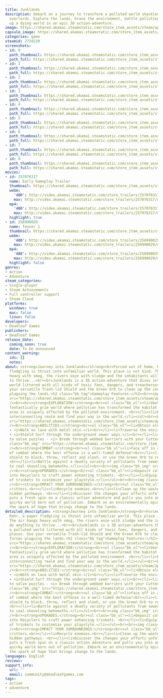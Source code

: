 ```yaml
---
title: Junklands
description: Embark on a journey to transform a polluted world shackled by its toxic
  overlords. Explore the lands, brave the environment, battle polluting foes and clean
  up a dying world in an epic 3D action-adventure.
image: https://shared.akamai.steamstatic.com/store_item_assets/steam/apps/2724220/header.jpg?t=1732505592
capsule_image: https://shared.akamai.steamstatic.com/store_item_assets/steam/apps/2724220/capsule_231x87.jpg?t=1732505592
categories: game
steamid: 2724220
screenshots:
- id: 0
  path_thumbnail: https://shared.akamai.steamstatic.com/store_item_assets/steam/apps/2724220/ss_18637972d0bf56d8cb06a478de1830d61e918d76.600x338.jpg?t=1732505592
  path_full: https://shared.akamai.steamstatic.com/store_item_assets/steam/apps/2724220/ss_18637972d0bf56d8cb06a478de1830d61e918d76.1920x1080.jpg?t=1732505592
- id: 1
  path_thumbnail: https://shared.akamai.steamstatic.com/store_item_assets/steam/apps/2724220/ss_12746bc3e6794adaea55e24993defdd98af76f23.600x338.jpg?t=1732505592
  path_full: https://shared.akamai.steamstatic.com/store_item_assets/steam/apps/2724220/ss_12746bc3e6794adaea55e24993defdd98af76f23.1920x1080.jpg?t=1732505592
- id: 2
  path_thumbnail: https://shared.akamai.steamstatic.com/store_item_assets/steam/apps/2724220/ss_5dd7267d0de43bfa5ec190ecd41591a8740e4698.600x338.jpg?t=1732505592
  path_full: https://shared.akamai.steamstatic.com/store_item_assets/steam/apps/2724220/ss_5dd7267d0de43bfa5ec190ecd41591a8740e4698.1920x1080.jpg?t=1732505592
- id: 3
  path_thumbnail: https://shared.akamai.steamstatic.com/store_item_assets/steam/apps/2724220/ss_268eebfbd902037f19bce95d4b59b55e2f869fe3.600x338.jpg?t=1732505592
  path_full: https://shared.akamai.steamstatic.com/store_item_assets/steam/apps/2724220/ss_268eebfbd902037f19bce95d4b59b55e2f869fe3.1920x1080.jpg?t=1732505592
- id: 4
  path_thumbnail: https://shared.akamai.steamstatic.com/store_item_assets/steam/apps/2724220/ss_9bc8ba078e9a4a0aad45bca24bae1ded4b764125.600x338.jpg?t=1732505592
  path_full: https://shared.akamai.steamstatic.com/store_item_assets/steam/apps/2724220/ss_9bc8ba078e9a4a0aad45bca24bae1ded4b764125.1920x1080.jpg?t=1732505592
- id: 5
  path_thumbnail: https://shared.akamai.steamstatic.com/store_item_assets/steam/apps/2724220/ss_4b22c57485f5cf1016ab75764e1a89b2f7f5c531.600x338.jpg?t=1732505592
  path_full: https://shared.akamai.steamstatic.com/store_item_assets/steam/apps/2724220/ss_4b22c57485f5cf1016ab75764e1a89b2f7f5c531.1920x1080.jpg?t=1732505592
- id: 6
  path_thumbnail: https://shared.akamai.steamstatic.com/store_item_assets/steam/apps/2724220/ss_4062a35a637d423f7b85e73f69e7d7e35d431753.600x338.jpg?t=1732505592
  path_full: https://shared.akamai.steamstatic.com/store_item_assets/steam/apps/2724220/ss_4062a35a637d423f7b85e73f69e7d7e35d431753.1920x1080.jpg?t=1732505592
- id: 7
  path_thumbnail: https://shared.akamai.steamstatic.com/store_item_assets/steam/apps/2724220/ss_072df10316bfda383d1d03984801c426f018f43b.600x338.jpg?t=1732505592
  path_full: https://shared.akamai.steamstatic.com/store_item_assets/steam/apps/2724220/ss_072df10316bfda383d1d03984801c426f018f43b.1920x1080.jpg?t=1732505592
- id: 8
  path_thumbnail: https://shared.akamai.steamstatic.com/store_item_assets/steam/apps/2724220/ss_7d446a37eff9b99cbd15fc97f7342305bb3515ac.600x338.jpg?t=1732505592
  path_full: https://shared.akamai.steamstatic.com/store_item_assets/steam/apps/2724220/ss_7d446a37eff9b99cbd15fc97f7342305bb3515ac.1920x1080.jpg?t=1732505592
movies:
- id: 257076317
  name: Early Gameplay Trailer
  thumbnail: https://shared.akamai.steamstatic.com/store_item_assets/steam/apps/257076317/0a427e4e3ad52bc825804c5d099148053ba96f9d/movie_600x337.jpg?t=1732505584
  webm:
    '480': http://video.akamai.steamstatic.com/store_trailers/257076317/movie480_vp9.webm?t=1732505584
    max: http://video.akamai.steamstatic.com/store_trailers/257076317/movie_max_vp9.webm?t=1732505584
  mp4:
    '480': http://video.akamai.steamstatic.com/store_trailers/257076317/movie480.mp4?t=1732505584
    max: http://video.akamai.steamstatic.com/store_trailers/257076317/movie_max.mp4?t=1732505584
  highlight: true
- id: 256990029
  name: Teaser 1
  thumbnail: https://shared.akamai.steamstatic.com/store_item_assets/steam/apps/256990029/movie.293x165.jpg?t=1703021421
  webm:
    '480': http://video.akamai.steamstatic.com/store_trailers/256990029/movie480_vp9.webm?t=1703021421
    max: http://video.akamai.steamstatic.com/store_trailers/256990029/movie_max_vp9.webm?t=1703021421
  mp4:
    '480': http://video.akamai.steamstatic.com/store_trailers/256990029/movie480.mp4?t=1703021421
    max: http://video.akamai.steamstatic.com/store_trailers/256990029/movie_max.mp4?t=1703021421
  highlight: false
genres:
- Action
- Adventure
steam_categories:
- Single-player
- Steam Achievements
- Full controller support
- Steam Cloud
platforms:
  windows: true
  mac: false
  linux: false
developers:
- Deadleaf Games
publishers:
- Deadleaf Games
release_date:
  coming_soon: true
  date: To be announced
content_warning:
  ids: []
  notes:
about: <strong>Journey into Junklands</strong><br>Forced out of home, Rahr, a paper
  fledgling is thrust into unfamiliar world. This place is not kind. The air hangs
  heavy with smog, the rivers ooze with sludge and the inhabitants will do anything
  to thrive...<br><br>Junklands is a 3D action-adventure that dives into a polluted
  world littered with all kinds of toxic foes, dangers, and treacherous places. Use
  your versatile Trash-lid Shield and the Green Orb to clean up the industrious forces
  plaguing the lands.<h2 class="bb_tag">Gameplay Features:</h2><br><img class="bb_img"
  src="https://shared.akamai.steamstatic.com/store_item_assets/steam/apps/2724220/extras/Banner_A.png?t=1732505592"
  /><br><br><strong>EXPLORATION:</strong><br><ul class="bb_ul"><li>Venture into a
  fantastically grim world where pollution has transformed the habitat. <br></li><li>Each
  area is uniquely affected by the polluted environment. <br></li><li>Explore an immersive,
  interconnecting realm and find your way in the world.</li></ul><br><br><img class="bb_img"
  src="https://shared.akamai.steamstatic.com/store_item_assets/steam/apps/2724220/extras/Banner_B.png?t=1732505592"
  /><br><strong>ABILITIES:</strong><br><ul class="bb_ul"><li>Obtain elemental forms
  - <i>Walk on lava with metal skin.</i><br></li><li>Traverse the environment in style
  - <i>Shield Surf through the underground sewer ways.</i><br></li><li>Use your shield
  to solve puzzles - <i> Break through webbed barriers with your Cutter shield. </i></li></ul><br><br><img
  class="bb_img" src="https://shared.akamai.steamstatic.com/store_item_assets/steam/apps/2724220/extras/Banner_C.png?t=1732505592"
  /><br><strong>COMBAT:</strong><br><ul class="bb_ul"><li>Face off in a distinct flavor
  of combat where the best offense is a well-timed defense!<br></li><li> Use your
  shield to block, throw, reflect and slash, or use the Green Orb to recycle foes.
  <br></li><li>Battle against a deadly variety of pollutants from sewer-sludge critters
  to coal-shoveling behemoths.</li></ul><br><br><img class="bb_img" src="https://shared.akamai.steamstatic.com/store_item_assets/steam/apps/2724220/extras/Banner_D.png?t=1732505592"
  /><br><strong>UPGRADES:</strong><br><ul class="bb_ul"><li>Deposit collected scrap
  into Recyclers to craft power enhancing trinkets. <br></li><li>Equip your choice
  of trinkets to customize your playstyle.</li></ul><br><br><img class="bb_img" src="https://shared.akamai.steamstatic.com/store_item_assets/steam/apps/2724220/extras/Banner_E.png?t=1732505592"
  /><br><strong>IMPACT YOUR SURROUNDINGS:</strong><br><ul class="bb_ul"><li>Save trapped
  critters.<br></li><li>Recycle enemies.<br></li><li>Clean up the waste.<br></li><li>Reveal
  hidden pathways. <br></li><li>Discover the changes your efforts unfold.</li></ul><br><br><br>Junklands
  puts a fresh spin on a classic action adventure and pulls you into an imaginatively
  quirky world born out of pollution. Embark on an environmentally epic tale and become
  the spark of hope that brings change to the lands.
detailed_description: <strong>Journey into Junklands</strong><br>Forced out of home,
  Rahr, a paper fledgling is thrust into unfamiliar world. This place is not kind.
  The air hangs heavy with smog, the rivers ooze with sludge and the inhabitants will
  do anything to thrive...<br><br>Junklands is a 3D action-adventure that dives into
  a polluted world littered with all kinds of toxic foes, dangers, and treacherous
  places. Use your versatile Trash-lid Shield and the Green Orb to clean up the industrious
  forces plaguing the lands.<h2 class="bb_tag">Gameplay Features:</h2><br><img class="bb_img"
  src="https://shared.akamai.steamstatic.com/store_item_assets/steam/apps/2724220/extras/Banner_A.png?t=1732505592"
  /><br><br><strong>EXPLORATION:</strong><br><ul class="bb_ul"><li>Venture into a
  fantastically grim world where pollution has transformed the habitat. <br></li><li>Each
  area is uniquely affected by the polluted environment. <br></li><li>Explore an immersive,
  interconnecting realm and find your way in the world.</li></ul><br><br><img class="bb_img"
  src="https://shared.akamai.steamstatic.com/store_item_assets/steam/apps/2724220/extras/Banner_B.png?t=1732505592"
  /><br><strong>ABILITIES:</strong><br><ul class="bb_ul"><li>Obtain elemental forms
  - <i>Walk on lava with metal skin.</i><br></li><li>Traverse the environment in style
  - <i>Shield Surf through the underground sewer ways.</i><br></li><li>Use your shield
  to solve puzzles - <i> Break through webbed barriers with your Cutter shield. </i></li></ul><br><br><img
  class="bb_img" src="https://shared.akamai.steamstatic.com/store_item_assets/steam/apps/2724220/extras/Banner_C.png?t=1732505592"
  /><br><strong>COMBAT:</strong><br><ul class="bb_ul"><li>Face off in a distinct flavor
  of combat where the best offense is a well-timed defense!<br></li><li> Use your
  shield to block, throw, reflect and slash, or use the Green Orb to recycle foes.
  <br></li><li>Battle against a deadly variety of pollutants from sewer-sludge critters
  to coal-shoveling behemoths.</li></ul><br><br><img class="bb_img" src="https://shared.akamai.steamstatic.com/store_item_assets/steam/apps/2724220/extras/Banner_D.png?t=1732505592"
  /><br><strong>UPGRADES:</strong><br><ul class="bb_ul"><li>Deposit collected scrap
  into Recyclers to craft power enhancing trinkets. <br></li><li>Equip your choice
  of trinkets to customize your playstyle.</li></ul><br><br><img class="bb_img" src="https://shared.akamai.steamstatic.com/store_item_assets/steam/apps/2724220/extras/Banner_E.png?t=1732505592"
  /><br><strong>IMPACT YOUR SURROUNDINGS:</strong><br><ul class="bb_ul"><li>Save trapped
  critters.<br></li><li>Recycle enemies.<br></li><li>Clean up the waste.<br></li><li>Reveal
  hidden pathways. <br></li><li>Discover the changes your efforts unfold.</li></ul><br><br><br>Junklands
  puts a fresh spin on a classic action adventure and pulls you into an imaginatively
  quirky world born out of pollution. Embark on an environmentally epic tale and become
  the spark of hope that brings change to the lands.
languages: English
reviews:
support_info:
  url: ''
  email: community@deadleafgames.com
tags:
- action
- adventure
---
```


